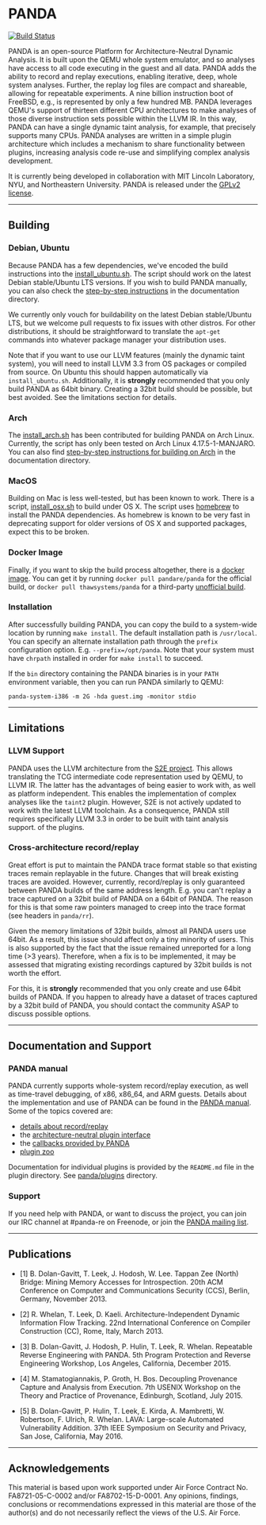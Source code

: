# PANDA

[![Build Status](https://travis-ci.org/panda-re/panda.svg?branch=master)](https://travis-ci.org/panda-re/panda)

PANDA is an open-source Platform for Architecture-Neutral Dynamic Analysis. It
is built upon the QEMU whole system emulator, and so analyses have access to all
code executing in the guest and all data. PANDA adds the ability to record and
replay executions, enabling iterative, deep, whole system analyses. Further, the
replay log files are compact and shareable, allowing for repeatable experiments.
A nine billion instruction boot of FreeBSD, e.g., is represented by only a few
hundred MB. PANDA leverages QEMU's support of thirteen different CPU
architectures to make analyses of those diverse instruction sets possible within
the LLVM IR. In this way, PANDA can have a single dynamic taint analysis, for
example, that precisely supports many CPUs. PANDA analyses are written in a
simple plugin architecture which includes a mechanism to share functionality
between plugins, increasing analysis code re-use and simplifying complex
analysis development.

It is currently being developed in collaboration with MIT Lincoln
Laboratory, NYU, and Northeastern University. PANDA is released under
the [GPLv2 license](LICENSE).

---------------------------------------------------------------------

## Building

###  Debian, Ubuntu
Because PANDA has a few dependencies, we've encoded the build instructions into
the [install\_ubuntu.sh](panda/scripts/install\_ubuntu.sh). The script should
work on the latest Debian stable/Ubuntu LTS versions.
If you wish to build PANDA manually, you can also check the
[step-by-step instructions](panda/docs/build\_ubuntu.md) in the documentation
directory.

We currently only vouch for buildability on the latest Debian stable/Ubuntu LTS,
but we welcome pull requests to fix issues with other distros.
For other distributions, it should be straightforward to translate the `apt-get`
commands into whatever package manager your distribution uses.

Note that if you want to use our LLVM features (mainly the dynamic taint
system), you will need to install LLVM 3.3 from OS packages or compiled from
source. On Ubuntu this should happen automatically via `install_ubuntu.sh`.
Additionally, it is **strongly** recommended that you only build PANDA as 64bit
binary. Creating a 32bit build should be possible, but best avoided.
See the limitations section for details.

### Arch
The [install\_arch.sh](panda/scripts/install\_arch.sh) has been contributed
for building PANDA on Arch Linux.
Currently, the script has only been tested on Arch Linux 4.17.5-1-MANJARO.
You can also find
[step-by-step instructions for building on Arch](panda/docs/build\_arch.md)
in the documentation directory.

### MacOS
Building on Mac is less well-tested, but has been known to work. There is a script,
[install\_osx.sh](panda/scripts/install\_osx.sh) to build under OS X.
The script uses [homebrew](https://brew.sh) to install the PANDA dependencies.
As homebrew is known to be very fast in deprecating support for older versions
of OS X and supported packages, expect this to be broken.

### Docker Image
Finally, if you want to skip the build process altogether, there is a
[docker image](https://hub.docker.com/r/pandare/panda).
You can get it by running `docker pull pandare/panda` for the official
build, or `docker pull thawsystems/panda` for a third-party
[unofficial build](https://hub.docker.com/r/thawsystems/panda).

### Installation
After successfully building PANDA, you can copy the build to a system-wide
location by running `make install`. The default installation path is `/usr/local`.
You can specify an alternate installation path through the `prefix` configuration
option. E.g. `--prefix=/opt/panda`.  Note that your system must have `chrpath`
installed in order for `make install` to succeed.

If the `bin` directory containing the PANDA binaries is in your `PATH` environment
variable, then you can run PANDA similarly to QEMU:

    panda-system-i386 -m 2G -hda guest.img -monitor stdio

---------------------------------------------------------------------

## Limitations

### LLVM Support
PANDA uses the LLVM architecture from the [S2E project](https://github.com/dslab-epfl/s2e).
This allows translating the TCG intermediate code representation used by QEMU,
to LLVM IR. The latter has the advantages of being easier to work with, as well
as platform independent. This enables the implementation of complex analyses
like the `taint2` plugin.
However, S2E is not actively updated to work with the latest LLVM toolchain.
As a consequence, PANDA still requires specifically LLVM 3.3 in order to be
built with taint analysis support.
of the plugins.

### Cross-architecture record/replay
Great effort is put to maintain the PANDA trace format stable so that existing
traces remain replayable in the future. Changes that will break existing traces
are avoided.
However, currently, record/replay is only guaranteed between PANDA builds of the
same address length. E.g. you can't replay a trace captured on a 32bit build of
PANDA on a 64bit of PANDA. The reason for this is that some raw pointers managed
to creep into the trace format (see headers in `panda/rr`).

Given the memory limitations of 32bit builds, almost all PANDA users use 64bit.
As a result, this issue should affect only a tiny minority of users.
This is also supported by the fact that the issue remained unreported for a
long time (>3 years). Therefore, when a fix is to be implemented, it may be
assessed that migrating existing recordings captured by 32bit builds is not
worth the effort.

For this, it is **strongly** recommended that you only create and use 64bit
builds of PANDA. If you happen to already have a dataset of traces captured
by a 32bit build of PANDA, you should contact the community ASAP to discuss
possible options.

---------------------------------------------------------------------

## Documentation and Support

### PANDA manual
PANDA currently supports whole-system record/replay execution, as well as
time-travel debugging, of x86, x86\_64, and ARM guests.
Details about the implementation and use of PANDA can be found in the
[PANDA manual](panda/docs/manual.md). Some of the topics covered are:

  * [details about record/replay](panda/docs/manual.md#recordreplay-details)
  * the [architecture-neutral plugin interface](panda/docs/manual.md#plugin-architecture)
  * the [callbacks provided by PANDA](panda/docs/manual.md#appendix-a-callback-list)
  * [plugin zoo](panda/docs/manual.md#plugin-zoo)

Documentation for individual plugins is provided by the `README.md` file
in the plugin directory. See [panda/plugins](panda/plugins) directory.

### Support
If you need help with PANDA, or want to discuss the project, you can join our
IRC channel at #panda-re on Freenode, or join the [PANDA mailing
list](http://mailman.mit.edu/mailman/listinfo/panda-users).

---------------------------------------------------------------------

## Publications

* [1] B. Dolan-Gavitt, T. Leek, J. Hodosh, W. Lee.  Tappan Zee (North) Bridge:
Mining Memory Accesses for Introspection. 20th ACM Conference on Computer and
Communications Security (CCS), Berlin, Germany, November 2013.

* [2] R. Whelan, T. Leek, D. Kaeli.  Architecture-Independent Dynamic
Information Flow Tracking. 22nd International Conference on Compiler
Construction (CC), Rome, Italy, March 2013.

* [3] B. Dolan-Gavitt, J. Hodosh, P. Hulin, T. Leek, R. Whelan.
Repeatable Reverse Engineering with PANDA. 5th Program Protection and Reverse
Engineering Workshop, Los Angeles, California, December 2015.

* [4] M. Stamatogiannakis, P. Groth, H. Bos. Decoupling Provenance
Capture and Analysis from Execution. 7th USENIX Workshop on the Theory
and Practice of Provenance, Edinburgh, Scotland, July 2015.

* [5] B. Dolan-Gavitt, P. Hulin, T. Leek, E. Kirda, A. Mambretti,
W. Robertson, F. Ulrich, R. Whelan. LAVA: Large-scale Automated Vulnerability
Addition. 37th IEEE Symposium on Security and Privacy, San Jose,
California, May 2016.

---------------------------------------------------------------------

## Acknowledgements

This material is based upon work supported under Air Force Contract No.
FA8721-05-C-0002 and/or FA8702-15-D-0001. Any opinions, findings,
conclusions or recommendations expressed in this material are those of
the author(s) and do not necessarily reflect the views of the U.S. Air
Force.
